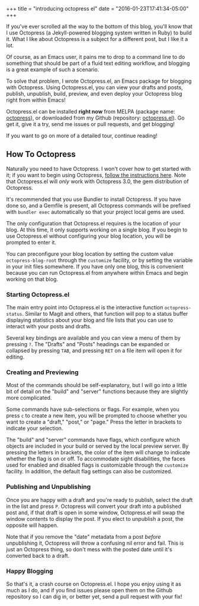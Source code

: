 +++
title = "introducing octopress el"
date = "2016-01-23T17:41:34-05:00"
+++

If you've ever scrolled all the way to the bottom of this blog, you'll know that
I use Octopress (a Jekyll-powered blogging system written in Ruby) to build
it. What I like about Octopress is a subject for a different post, but I like it
a lot.

Of course, as an Emacs user, it pains me to drop to a command line to do
something that should be part of a fluid text editing workflow, and blogging is
a great example of such a scenario.

To solve that problem, I wrote Octopress.el, an Emacs package for blogging with
Octopress. Using Octopress.el, you can view your drafts and posts, publish,
unpublish, build, preview, and even deploy your Octopress blog right from within
Emacs!

Octopress.el can be installed **right now** from MELPA (package name:
[octopress][melpa]), or downloaded from my Github (repository:
[octopress.el][gh]). Go get it, give it a try, send me issues or pull requests,
and get blogging!

[melpa]: http://melpa.org/#/octopress
[gh]: https://github.com/aaronbieber/octopress.el

If you want to go on more of a detailed tour, continue reading!<!--more-->

## How To Octopress ##

Naturally you need to have Octopress. I won't cover how to get started with it;
if you want to begin using Octopress,
[follow the instructions here][getocto]. Note that Octopress.el will *only* work
with Octopress 3.0, the gem distribution of Octopress.

[getocto]: https://github.com/octopress/octopress

It's recommended that you use Bundler to install Octopress. If you have done so,
and a Gemfile is present, all Octopress commands will be prefixed with `bundler
exec` automatically so that your project local gems are used.

The only configuration that Octopress.el requires is the location of your
blog. At this time, it only supports working on a single blog. If you begin to
use Octopress.el without configuring your blog location, you will be prompted to
enter it.

You can preconfigure your blog location by setting the custom value
`octopress-blog-root` through the `customize` facility, or by setting the
variable in your init files somewhere. If you have only one blog, this is
convenient because you can run Octopress.el from anywhere within Emacs and begin
working on that blog.

### Starting Octopress.el ###

The main entry point into Octopress.el is the interactive function
`octopress-status`. Similar to Magit and others, that function will pop to a
status buffer displaying statistics about your blog and file lists that you can
use to interact with your posts and drafts.

Several key bindings are available and you can view a menu of them by pressing
`?`. The "Drafts" and "Posts" headings can be expanded or collapsed by pressing
`TAB`, and pressing `RET` on a file item will open it for editing.

### Creating and Previewing ###

Most of the commands should be self-explanatory, but I will go into a little bit
of detail on the "build" and "server" functions because they are slightly more
complicated.

Some commands have sub-selections or flags. For example, when you press `c` to
create a new item, you will be prompted to choose whether you want to create a
"draft," "post," or "page." Press the letter in brackets to indicate your
selection.

The "build" and "server" commands have flags, which configure which objects are
included in your build or served by the local preview server. By pressing the
letters in brackets, the color of the item will change to indicate whether the
flag is on or off. To accommodate sight disabilities, the faces used for enabled
and disabled flags is customizable through the `customize` facility. In
addition, the default flag settings can also be customized.

### Publishing and Unpublishing ###

Once you are happy with a draft and you're ready to publish, select the draft in
the list and press `P`. Octopress will convert your draft into a published post
and, if that draft is open in some window, Octopress.el will swap the window
contents to display the post. If you elect to unpublish a post, the opposite
will happen.

Note that if you remove the "date" metadata from a post *before* unpublishing
it, Octopress will throw a confusing nil error and fail. This is just an
Octopress thing, so don't mess with the posted date until it's converted back to
a draft.

### Happy Blogging ###

So that's it, a crash course on Octopress.el. I hope you enjoy using it as much
as I do, and if you find issues please open them on the Github repository so I
can dig in, or better yet, send a pull request with your fix!
